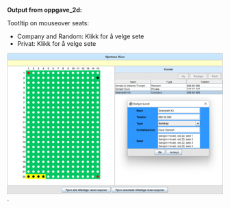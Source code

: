 **Output from oppgave_2d:**

Tootltip on mouseover seats:

- Company and Random: Klikk for å velge sete
- Privat: Klikk for å velge sete

![Gui-layout](../resources/Gui-layout-4.png "Gui-layout").